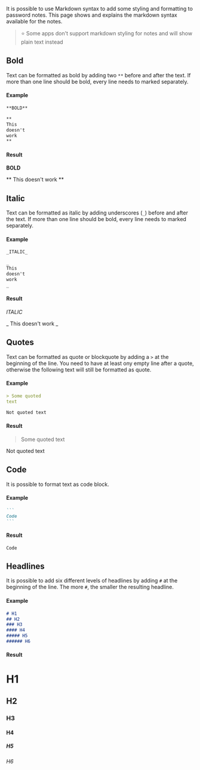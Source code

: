 It is possible to use Markdown syntax to add some styling and formatting to password notes.
This page shows and explains the markdown syntax available for the notes.

> :star: Some apps don't support markdown styling for notes and will show plain text instead

## Bold
Text can be formatted as bold by adding two `**` before and after the text.
If more than one line should be bold, every line needs to marked separately.

#### Example
```markdown
**BOLD**

**
This
doesn't
work
**
```

#### Result
**BOLD**

**
This
doesn't
work
**


## Italic
Text can be formatted as italic by adding underscores (`_`) before and after the text.
If more than one line should be bold, every line needs to marked separately.

#### Example
```markdown
_ITALIC_

_
This
doesn't
work
_
```

#### Result
_ITALIC_

_
This
doesn't
work
_



## Quotes
Text can be formatted as quote or blockquote by adding a `>` at the beginning of the line.
You need to have at least ony empty line after a quote, otherwise the following text will still be formatted as quote.

#### Example
```markdown
> Some quoted
text

Not quoted text
```

#### Result
> Some quoted
text

Not quoted text



## Code
It is possible to format text as code block.

#### Example
~~~markdown
```
Code
```
~~~

#### Result
```
Code
```



## Headlines
It is possible to add six different levels of headlines by adding `#` at the beginning of the line.
The more `#`, the smaller the resulting headline.

#### Example
```markdown
# H1
## H2
### H3
#### H4
##### H5
###### H6
```

#### Result
# H1
## H2
### H3
#### H4
##### H5
###### H6